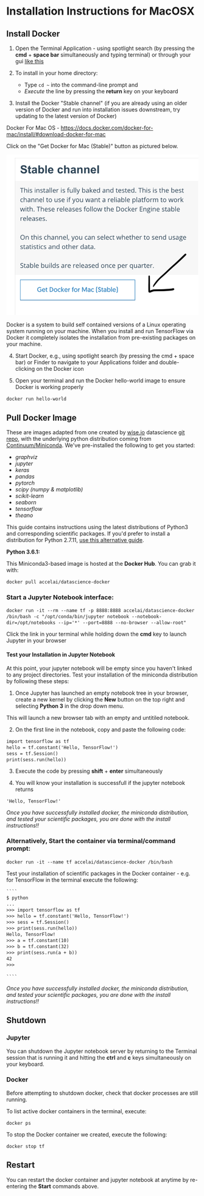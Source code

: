 # Installation Instructions for MacOSX

## Install Docker

1. Open the Terminal Application - using spotlight search (by pressing the **cmd** + **space bar** simultaneously and typing terminal) or through your gui [like this](https://www.wikihow.com/Open-a-Terminal-Window-in-Mac)

2. To install in your home directory:
	* Type `cd ~` into the command-line prompt and 
	* *Execute* the line by pressing the **return** key on your keyboard

3. Install the Docker "Stable channel" (if you are already using an older version of Docker and run into installation issues downstream, try updating to the latest version of Docker)

Docker For Mac OS - https://docs.docker.com/docker-for-mac/install/#download-docker-for-mac

Click on the "Get Docker for Mac (Stable)" button as pictured below.

![Docker Stable](./imgs/docker-stable.png)

Docker is a system to build self contained versions of a Linux operating system running on your machine. When you install and run TensorFlow via Docker it completely isolates the installation from pre-existing packages on your machine.

4. Start Docker, e.g., using spotlight search (by pressing the cmd + space bar) or Finder to navigate to your Applications folder and double-clicking on the Docker icon

5. Open your terminal and run the Docker hello-world image to ensure Docker is working properly

```
docker run hello-world
```

## Pull Docker Image

These are images adapted from one created by [wise.io](http://wise.io) datascience [git repo](https://github.com/wiseio/datascience-docker), with the underlying python distribution coming from [Continuum/Miniconda](http://continuum.io).  We've pre-installed the following to get you started:

  - _graphviz_ 
  - _jupyter_ 
  - _keras_ 
  - _pandas_ 
  - _pytorch_ 
  - _scipy (numpy & matplotlib)_
  - _scikit-learn_ 
  - _seaborn_ 
  - _tensorflow_ 
  - _theano_ 


This guide contains instructions using the latest distributions of Python3 and corresponding scientific packages. If you'd prefer to install a distribution for Python 2.7.11, [use this alternative guide](https://github.com/AccelAI/datascience-docker/tree/master/datascience-base_27).


**Python 3.6.1:**    

This Miniconda3-based image is hosted at the **Docker Hub**. You can grab it with:

```
docker pull accelai/datascience-docker
```

### Start a Jupyter Notebook interface:

```
docker run -it --rm --name tf -p 8888:8888 accelai/datascience-docker /bin/bash -c "/opt/conda/bin/jupyter notebook --notebook-dir=/opt/notebooks --ip='*' --port=8888 --no-browser --allow-root"
```

Click the link in your terminal while holding down the **cmd** key to launch Jupyter in your browser

#### Test your Installation in Jupyter Notebook

At this point, your jupyter notebook will be empty since you haven't linked to any project directories. Test your installation of the miniconda distribution by following these steps:

1. Once Jupyter has launched an empty notebook tree in your browser, create a new kernel by clicking the **New** button on the top right and selecting **Python 3** in the drop down menu.

This will launch a new browser tab with an empty and untitiled notebook.

2. On the first line in the notebook, copy and paste the following code:

```
import tensorflow as tf
hello = tf.constant('Hello, TensorFlow!')
sess = tf.Session()
print(sess.run(hello))
```
3. Execute the code by pressing **shift** + **enter** simultaneously

4. You will know your installation is successfull if the jupyter notebook returns

```
'Hello, TensorFlow!'
```
*Once you have successfully installed docker, the miniconda distribution, and tested your scientific packages, you are done with the install instructions!!* 

### Alternatively, Start the container via terminal/command prompt:

```
docker run -it --name tf accelai/datascience-docker /bin/bash
```

Test your installation of scientific packages in the Docker container - 
e.g. for TensorFlow in the terminal execute the following:

    ````
    $ python
    ...
    >>> import tensorflow as tf
    >>> hello = tf.constant('Hello, TensorFlow!')
    >>> sess = tf.Session()
    >>> print(sess.run(hello))
    Hello, TensorFlow!
    >>> a = tf.constant(10)
    >>> b = tf.constant(32)
    >>> print(sess.run(a + b))
    42
    >>>

    ````

*Once you have successfully installed docker, the miniconda distribution, and tested your scientific packages, you are done with the install instructions!!* 

## Shutdown

### Jupyter
You can shutdown the Jupyter notebook server by returning to the Terminal session that is running it and hitting the **ctrl** and **c** keys simultaneously on your keyboard.

### Docker

Before attempting to shutdown docker, check that docker processes are still running.

To list active docker containers in the terminal, execute:

```
docker ps
```

To stop the Docker container we created, execute the following:

```
docker stop tf
```

## Restart

You can restart the docker container and jupyter notebook at anytime by re-entering the **Start** commands above.